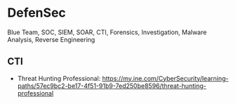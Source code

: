 # DefenSec
Blue Team, SOC, SIEM, SOAR, CTI, Forensics, Investigation, Malware Analysis, Reverse Engineering


## CTI
+ Threat Hunting Professional: https://my.ine.com/CyberSecurity/learning-paths/57ec9bc2-be17-4f51-91b9-7ed250be8596/threat-hunting-professional
 
 

 
  
 
